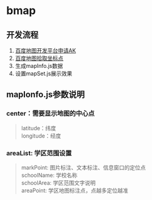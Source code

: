# bmap

## 开发流程
1. [百度地图开发平台申请AK](http://lbsyun.baidu.com/apiconsole/key)
2. [百度地图拾取坐标点](http://api.map.baidu.com/lbsapi/getpoint/index.html)
3. 生成mapInfo.js数据
4. 设置mapSet.js展示效果

## mapIonfo.js参数说明
### center：需要显示地图的中心点
> latitude：纬度  
> longitude：经度

### areaList: 学区范围设置
> markPoint: 图片标注、文本标注、信息窗口的定位点  
> schoolName: 学校名称  
> schoolArea: 学区范围文字说明  
> areaPoint: 学区地图标注点，点越多定位越准
